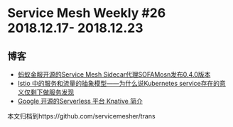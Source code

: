# Service Mesh Weekly #26 2018.12.17- 2018.12.23

## 博客

- [蚂蚁金服开源的Service Mesh Sidecar代理SOFAMosn发布0.4.0版本](https://github.com/alipay/sofa-mosn/blob/master/docs/CHANGELOG.md)
- [Istio 中的服务和流量的抽象模型——为什么说Kubernetes service存在的意义仅剩下做服务发现](https://jimmysong.io/posts/istio-service-and-traffic-model/)
- [Google 开源的Serverless 平台 Knative 简介](http://www.servicemesher.com/blog/knative-serverless-platform/)

本文归档到https://github.com/servicemesher/trans


